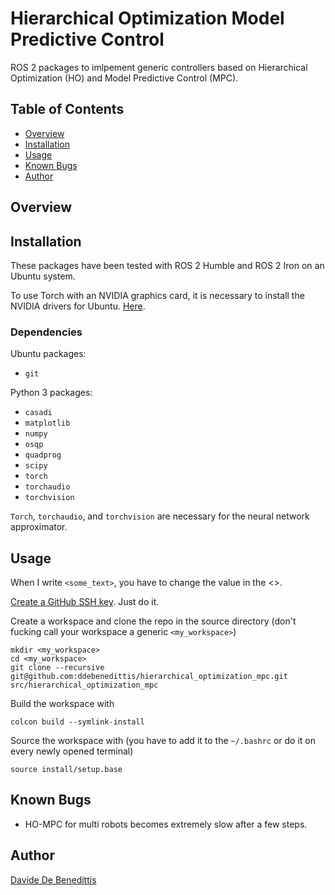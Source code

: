# Hierarchical Optimization Model Predictive Control

ROS 2 packages to imlpement generic controllers based on Hierarchical Optimization (HO) and Model Predictive Control (MPC).

## Table of Contents

- [Overview](#overview)
- [Installation](#installation)
- [Usage](#usage)
- [Known Bugs](#known-bugs)
- [Author](#author)

## Overview

## Installation

These packages have been tested with ROS 2 Humble and ROS 2 Iron on an Ubuntu system.

To use Torch with an NVIDIA graphics card, it is necessary to install the NVIDIA drivers for Ubuntu. [Here](https://letmegooglethat.com/?q=Install+nvidia+drivers+ubuntu).

### Dependencies

Ubuntu packages:
- `git`

Python 3 packages:
- `casadi`
- `matplotlib`
- `numpy`
- `osqp`
- `quadprog`
- `scipy`
- `torch`
- `torchaudio`
- `torchvision`

`Torch`, `torchaudio`, and `torchvision` are necessary for the neural network approximator.

## Usage

When I write `<some_text>`, you have to change the value in the <>.

[Create a GitHub SSH key](https://docs.github.com/en/authentication/connecting-to-github-with-ssh/generating-a-new-ssh-key-and-adding-it-to-the-ssh-agent). Just do it.

Create a workspace and clone the repo in the source directory (don't fucking call your workspace a generic `<my_workspace>`)
```shell
mkdir <my_workspace>
cd <my_workspace>
git clone --recursive git@github.com:ddebenedittis/hierarchical_optimization_mpc.git src/hierarchical_optimization_mpc
```

Build the workspace with
```shell
colcon build --symlink-install
```

Source the workspace with (you have to add it to the `~/.bashrc` or do it on every newly opened terminal)
```shell
source install/setup.base
```

## Known Bugs

- HO-MPC for multi robots becomes extremely slow after a few steps.

## Author

[Davide De Benedittis](https://3.bp.blogspot.com/-xvFfjYBPegM/VvFp02nHUjI/AAAAAAAAIoc/Mysj-ESrXPQFQI_yOJFQQz2kwZuIQiAKA/s1600/He-Man.png)
